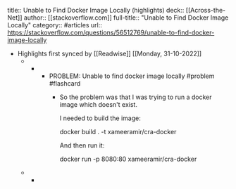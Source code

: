 title:: Unable to Find Docker Image Locally (highlights)
deck:: [[Across-the-Net]]
author:: [[stackoverflow.com]]
full-title:: "Unable to Find Docker Image Locally"
category:: #articles
url:: https://stackoverflow.com/questions/56512769/unable-to-find-docker-image-locally

- Highlights first synced by [[Readwise]] [[Monday, 31-10-2022]]
	- -
		- PROBLEM: Unable to find docker image locally #problem #flashcard
			- So the problem was that I was trying to run a docker image which doesn't exist.
			  
			  I needed to build the image:
			  
			  docker build . -t xameeramir/cra-docker
			  
			  
			  And then run it:
			  
			  docker run -p 8080:80 xameeramir/cra-docker
	- -